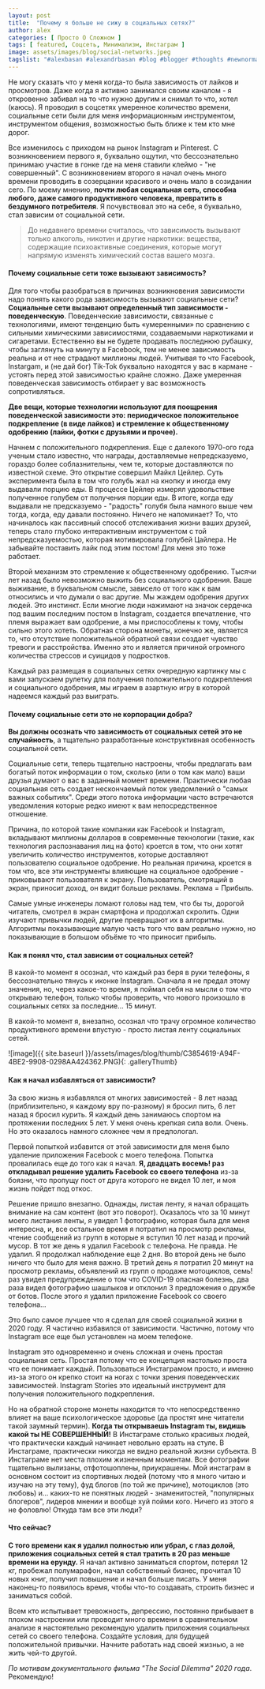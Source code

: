 ```yaml
---
layout: post
title:  "Почему я больше не сижу в социальных сетях?"
author: alex
categories: [ Просто О Сложном ]
tags: [ featured, Соцсеть, Минимализм, Инстаграм ]
image: assets/images/blog/social-networks.jpeg
tagslist: "#alexbasan #alexandrbasan #blog #blogger #thoughts #newnormal #lifeisgood #freedom #алексбасан #александрбасан #блог #блоггер #социальнаясеть #соцсетьзависимость #зависимость #личныйопыт #простоосложном"
---
```


Не могу сказать что у меня когда-то была зависимость от лайков и просмотров. Даже когда я активно занимался своим каналом - я откровенно забивал на то что нужно другим и снимал то что, хотел (каюсь). Я проводил в соцсетях умеренное количество времени, социальные сети были для меня информационным инструментом, инструментом общения, возможностью быть ближе к тем кто мне дорог.

Все изменилось с приходом на рынок Instagram и Pinterest. С возникновением первого я, буквально ощутил, что бессознательно принимаю участие в гонке где на меня ставили клеймо - "не совершенный". С возникновением второго я начал очень много времени проводить в созерцании красивого и очень мало в созидании сего. По моему мнению, **почти любая социальная сеть, способна любого, даже самого продуктивного человека, превратить в бездумного потребителя**. Я почувствовал это на себе, я буквально, стал зависим от социальной сети.

> До недавнего времени считалось, что зависимость вызывают только алкоголь, никотин и другие наркотики: вещества, содержащие психоактивные соединения, которые могут напрямую изменять химический состав вашего мозга.

#### Почему социальные сети тоже вызывают зависимость?

Для того чтобы разобраться в причинах возникновения зависимости надо понять какого рода зависимость вызывают социальные сети? **Социальные сети вызывают определенный тип зависимости - поведенческую**. Поведенческие зависимости, связанные с технологиями, имеют тенденцию быть «умеренными» по сравнению с сильными химическими зависимостями, создаваемыми наркотиками и сигаретами. Естественно вы не будете продавать последнюю рубашку, чтобы заглянуть на минуту в Facebook, тем не менее зависимость реальна и от нее страдают миллионы людей. Учитывая то что Facebook, Instargam, и (не дай бог) Tik-Tok буквально находятся у вас в кармане - устоять перед этой зависимостью крайне сложно. Даже умеренная поведенческая зависимость отбирает у вас возможность сопротивляться.

**Две вещи, которые технологии используют для поощрения поведенческой зависимости это: периодическое положительное подкрепление (в виде лайков) и стремление к общественному одобрению (лайки, фотки с друзьями и прочее).**

Начнем с положительного подкрепления. Еще с далекого 1970-ого года ученым стало известно, что награды, доставляемые непредсказуемо, гораздо более соблазнительны, чем те, которые доставляются по известной схеме. Это открытие совершил Майкл Цейлер. Суть эксперимента была в том что голубь жал на кнопку и иногда ему выдавали порцию еды. В процессе Цейлер измерял удовольствие полученное голубем от получения порции еды. В итоге, когда еду выдавали не предсказуемо - "радость" голубя была намного выше чем тогда, когда, еду давали постоянно. Ничего не напоминает? То, что начиналось как пассивный способ отслеживания жизни ваших друзей, теперь стало глубоко интерактивным инструментом с той непредсказуемостью, которая мотивировала голубей Цайлера. Не забывайте поставить лайк под этим постом! Для меня это тоже работает.

Второй механизм это стремление к общественному одобрению. Тысячи лет назад было невозможно выжить без социального одобрения. Ваше выживание, в буквальном смысле, зависело от того как к вам относились и что думали о вас другие. Мы жаждем одобрения других людей. Это инстинкт. Если многие люди нажимают на значок сердечка под вашим последним постом в Instagram, создается впечатление, что племя выражает вам одобрение, а мы приспособлены к тому, чтобы сильно этого хотеть. Обратная сторона монеты, конечно же, является то, что отсутствие положительной обратной связи создает чувство тревоги и расстройства. Именно это и является причиной огромного количества стрессов и суицидов у подростков.

Каждый раз размещая в социальных сетях очередную картинку мы с вами запускаем рулетку для получения положительного подкрепления и социального одобрения, мы играем в азартную игру в которой надеемся каждый раз выиграть. 

#### Почему социальные сети это не корпорации добра?

**Вы должны осознать что зависимость от социальных сетей это не случайность**, а тщательно разработанные конструктивная особенность социальной сети.

Социальные сети, теперь тщательно настроены, чтобы предлагать вам богатый поток информации о том, сколько (или о том как мало) ваши друзья думают о вас в заданный момент времени. Практически любая социальная сеть создает нескончаемый поток уведомлений о "самых важных событиях". Среди этого потока информации часто встречаются уведомления которые редко имеют к вам непосредственное отношение. 

Причина, по которой такие компании как Facebook и Instagram, вкладывают миллионы долларов в современные технологии (такие, как технология распознавания лиц на фото) кроется в том, что они хотят увеличить количество инструментов, которые доставляют пользователю социальное одобрение. Но реальная причина, кроется в том что, все эти инструменты влияющие на социальное одобрение - приковывают пользователя к экрану. Пользователь, смотрящий в экран, приносит доход, он видит больше рекламы. Реклама = Прибыль.

Самые умные инженеры ломают головы над тем, что бы ты, дорогой читатель, смотрел в экран смартфона и продолжал скролить. Одни изучают привычки людей, другие превращают их в алгоритмы. Алгоритмы показывающие малую часть того что вам реально нужно, но показывающие в большом объёме то что приносит прибыль.

#### Как я понял что, стал зависим от социальных сетей?

В какой-то момент я осознал, что каждый раз беря в руки телефоны, я бессознательно тянусь к иконке Instagram. Сначала я не предал этому значения, но, через какое-то время, я поймал себя на мысли о том что открываю телефон, только чтобы проверить, что нового произошло в социальных сетях за последние... 15 минут.

В какой-то момент я, внезапно, осознал что трачу огромное количество продуктивного времени впустую - просто листая ленту социальных сетей.

![image]({{ site.baseurl }}/assets/images/blog/thumb/C3854619-A94F-4BE2-9908-0298AA424362.PNG){: .galleryThumb}

#### Как я начал избавляться от зависимости?

За свою жизнь я избавлялся от многих зависимостей - 8 лет назад (приблизительно, я каждому вру по-разному) я бросил пить, 6 лет назад я бросил курить. Я каждый день занимаюсь спортом на протяжении последних 5 лет. У меня очень крепкая сила воли. Очень. Но это оказалось намного сложнее чем я предпологал.

Первой попыткой избавится от этой зависимости для меня было удаление приложения Facebook с моего телефона. Попытка провалилась еще до того как я начал. **Я, двадцать восемь! раз откладывал решение удалить Facebook со своего телефона** из-за боязни, что пропущу пост от друга которого не видел 10 лет, и моя жизнь пойдет под откос.

Решение пришло внезапно. Однажды, листая ленту, я начал обращать внимание на сам контент (вот это поворот). Оказалось что за 10 минут моего листания ленты, я увидел 1 фотографию, которая была для меня интересна, и, все остальное время я потратил на просмотр рекламы, чтение сообщений из групп в которые я вступил 10 лет назад и прочий мусор. В тот же день я удалил Facebook с телефона. Не правда. Не удалил. Я продолжал наблюдение еще 2 дня. Во второй день не было ничего что было для меня важно. В третий день я потратил 20 минут на просмотр рекламы, объявлений из групп о продаже мотоциклов, семь! раз увидел предупреждение о том что COVID-19 опасная болезнь, два раза видел фотографию шашлыков и отклонил 3 предложения о дружбе от ботов. После этого я удалил приложение Facebook со своего телефона...

Это было самое лучшее что я сделал для своей социальной жизни в 2020 году. Я частично избавился от зависимости. Частично, потому что Instagram все еще был установлен на моем телефоне.

Instagram это одновременно и очень сложная и очень простая социальная сеть. Простая потому что ее концепция настолько проста что ее понимает каждый. Пользоваться Инстаграмом просто, и именно из-за этого он крепко стоит на ногах с точки зрения поведенческих зависимостей. Instagram Stories это идеальный инструмент для получения положительного подкрепления. 

Но на обратной стороне монеты находится то что непосредственно влияет на ваше психологическое здоровье (да простят мне читатели такой заумный термин). **Когда ты открываешь Instagram ты, видишь какой ты НЕ СОВЕРШЕННЫЙ!** В Инстаграме столько красивых людей, что практически каждый начинает невольно ерзать на стуле. В Инстаграме, практически никогда не видно реальной жизни субъекта. В Инстаграме нет места плохим жизненным моментам. Все фотографии тщательно вылизаны, отфотошоплены, приукрашены. Мой инстаграм в основном состоит из спортивных людей (потому что я много читаю и изучаю на эту тему), фуд блогов (по той же причине), мотоциклов (это любовь) и... каких-то не понятных людей - знаменитостей, "популярных блогеров", лидеров мнении и вообще хуй пойми кого. Ничего из этого я не фоловлю! Откуда там все эти люди?

#### Что сейчас?

**С того времени как я удалил полностью или убрал, с глаз долой, приложения социальных сетей я стал тратить в 20 раз меньше времени на ерунду.** Я начал активно заниматься спортом, потерял 12 кг, пробежал полумарафон, начал собственный бизнес, прочитал 10 новых книг, получил повышение и начал больше писать. У меня наконец-то появилось время, чтобы что-то создавать, строить бизнес и заниматься собой. 

Всем кто испытывает тревожность, депрессию, постоянно прибывает в плохом настроении или проводит много времени в сравнительном анализе я настоятельно рекомендую удалить приложения социальных сетей со своего телефона. Создайте условия, для будущей положительной привычки. Начните работать над своей жизнью, а не жить чей-то другой.

*По мотивам документального фильма "The Social Dilemma" 2020 года*. Рекомендую!
